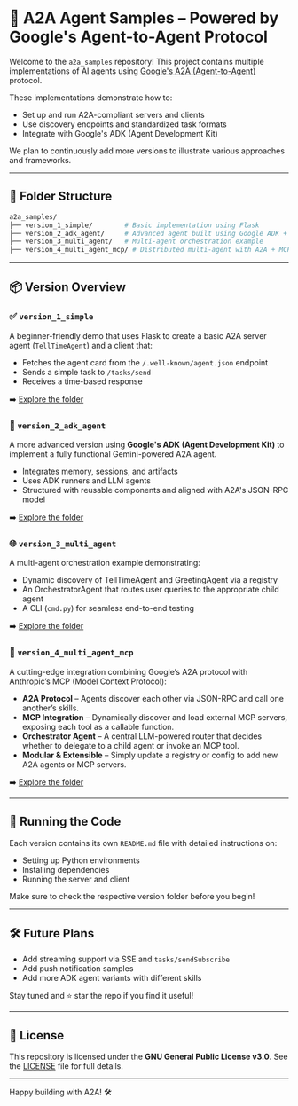 # 🧠 A2A Agent Samples – Powered by Google's Agent-to-Agent Protocol

Welcome to the `a2a_samples` repository! This project contains multiple implementations of AI agents using [Google's A2A (Agent-to-Agent)](https://github.com/google/A2A) protocol.

These implementations demonstrate how to:

* Set up and run A2A-compliant servers and clients
* Use discovery endpoints and standardized task formats
* Integrate with Google's ADK (Agent Development Kit)

We plan to continuously add more versions to illustrate various approaches and frameworks.

---

## 📁 Folder Structure

```bash
a2a_samples/
├── version_1_simple/        # Basic implementation using Flask
├── version_2_adk_agent/     # Advanced agent built using Google ADK + Gemini
├── version_3_multi_agent/   # Multi-agent orchestration example
├── version_4_multi_agent_mcp/ # Distributed multi-agent with A2A + MCP integration
```

---

## 📦 Version Overview

### ✅ `version_1_simple`

A beginner-friendly demo that uses Flask to create a basic A2A server agent (`TellTimeAgent`) and a client that:

* Fetches the agent card from the `/.well-known/agent.json` endpoint
* Sends a simple task to `/tasks/send`
* Receives a time-based response

➡️ [Explore the folder](./version_1_simple/)

### 🚀 `version_2_adk_agent`

A more advanced version using **Google's ADK (Agent Development Kit)** to implement a fully functional Gemini-powered A2A agent.

* Integrates memory, sessions, and artifacts
* Uses ADK runners and LLM agents
* Structured with reusable components and aligned with A2A's JSON-RPC model

➡️ [Explore the folder](./version_2_adk_agent/)

### 🌐 `version_3_multi_agent`

A multi-agent orchestration example demonstrating:

* Dynamic discovery of TellTimeAgent and GreetingAgent via a registry
* An OrchestratorAgent that routes user queries to the appropriate child agent
* A CLI (`cmd.py`) for seamless end-to-end testing

➡️ [Explore the folder](./version_3_multi_agent/)

### 🔄 `version_4_multi_agent_mcp`

A cutting-edge integration combining Google’s A2A protocol with Anthropic’s MCP (Model Context Protocol):

* **A2A Protocol** – Agents discover each other via JSON-RPC and call one another’s skills.
* **MCP Integration** – Dynamically discover and load external MCP servers, exposing each tool as a callable function.
* **Orchestrator Agent** – A central LLM-powered router that decides whether to delegate to a child agent or invoke an MCP tool.
* **Modular & Extensible** – Simply update a registry or config to add new A2A agents or MCP servers.

➡️ [Explore the folder](./version_4_multi_agent_mcp/)

---

## 🧪 Running the Code

Each version contains its own `README.md` file with detailed instructions on:

* Setting up Python environments
* Installing dependencies
* Running the server and client

Make sure to check the respective version folder before you begin!

---

## 🛠 Future Plans

* Add streaming support via SSE and `tasks/sendSubscribe`
* Add push notification samples
* Add more ADK agent variants with different skills

Stay tuned and ⭐ star the repo if you find it useful!

---

## 📜 License

This repository is licensed under the **GNU General Public License v3.0**.
See the [LICENSE](./LICENSE) file for full details.

---

Happy building with A2A! 🛠
